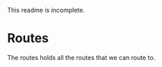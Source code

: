 This readme is incomplete.

Routes
=========

The routes holds all the routes that we can route to.
